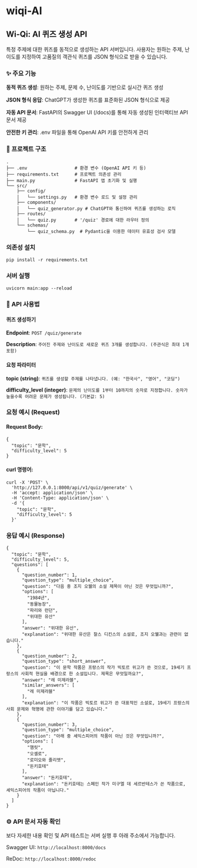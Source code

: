 # wiqi-AI

## Wi-Qi: AI 퀴즈 생성 API
특정 주제에 대한 퀴즈를 동적으로 생성하는 API 서버입니다. 사용자는 원하는 주제, 난이도를 지정하여 고품질의 객관식 퀴즈를 JSON 형식으로 받을 수 있습니다.

### ✨ 주요 기능
**동적 퀴즈 생성**: 원하는 주제, 문제 수, 난이도를 기반으로 실시간 퀴즈 생성

**JSON 형식 응답**: ChatGPT가 생성한 퀴즈를 표준화된 JSON 형식으로 제공

**자동 API 문서**: FastAPI의 Swagger UI (/docs)를 통해 자동 생성된 인터랙티브 API 문서 제공

**안전한 키 관리**: .env 파일을 통해 OpenAI API 키를 안전하게 관리


### 📂 프로젝트 구조
```
.
├── .env                  # 환경 변수 (OpenAI API 키 등)
├── requirements.txt      # 프로젝트 의존성 관리
├── main.py               # FastAPI 앱 초기화 및 실행
└── src/
    ├── config/
    │   └── settings.py   # 환경 변수 로드 및 설정 관리
    ├── components/
    │   └── quiz_generator.py # ChatGPT와 통신하여 퀴즈를 생성하는 로직
    ├── routes/
    │   └── quiz.py       # '/quiz' 경로에 대한 라우터 정의
    └── schemas/
        └── quiz_schema.py  # Pydantic을 이용한 데이터 유효성 검사 모델
```

### 의존성 설치
```
pip install -r requirements.txt
```

### 서버 실행
```
uvicorn main:app --reload
```


### 📖 API 사용법
#### 퀴즈 생성하기
**Endpoint**: `POST /quiz/generate`

**Description**: `주어진 주제와 난이도로 새로운 퀴즈 3개를 생성합니다. (주관식은 최대 1개 포함)`

#### 요청 파라미터
**topic (string)**: `퀴즈를 생성할 주제를 나타냅니다. (예: "한국사", "영어", "코딩")`

**difficulty_level (integer)**: `문제의 난이도를 1부터 10까지의 숫자로 지정합니다. 숫자가 높을수록 어려운 문제가 생성됩니다. (기본값: 5)`


### 요청 예시 (Request)
#### Request Body:
```
{
  "topic": "문학",
  "difficulty_level": 5
}
```

#### curl 명령어:
```
curl -X 'POST' \
  'http://127.0.0.1:8000/api/v1/quiz/generate' \
  -H 'accept: application/json' \
  -H 'Content-Type: application/json' \
  -d '{
    "topic": "문학",
    "difficulty_level": 5
  }'
```

### 응답 예시 (Response)

```
{
  "topic": "문학",
  "difficulty_level": 5,
  "questions": [
    {
      "question_number": 1,
      "question_type": "multiple_choice",
      "question": "다음 중 조지 오웰의 소설 제목이 아닌 것은 무엇입니까?",
      "options": [
        "1984년",
        "동물농장",
        "파리와 런던",
        "위대한 유산"
      ],
      "answer": "위대한 유산",
      "explanation": "위대한 유산은 찰스 디킨스의 소설로, 조지 오웰과는 관련이 없습니다."
    },
    {
      "question_number": 2,
      "question_type": "short_answer",
      "question": "이 문학 작품은 프랑스의 작가 빅토르 위고가 쓴 것으로, 19세기 프랑스의 사회적 현실을 배경으로 한 소설입니다. 제목은 무엇일까요?",
      "answer": "레 미제라블",
      "similar_answers": [
        "레 미제라블"
      ],
      "explanation": "이 작품은 빅토르 위고가 쓴 대표적인 소설로, 19세기 프랑스의 사회 문제와 혁명에 관한 이야기를 담고 있습니다."
    },
    {
      "question_number": 3,
      "question_type": "multiple_choice",
      "question": "아래 중 셰익스피어의 작품이 아닌 것은 무엇입니까?",
      "options": [
        "햄릿",
        "오셀로",
        "로미오와 줄리엣",
        "돈키호테"
      ],
      "answer": "돈키호테",
      "explanation": "돈키호테는 스페인 작가 미구엘 데 세르반테스가 쓴 작품으로, 셰익스피어의 작품이 아닙니다."
    }
  ]
}
```

### ⚙️ API 문서 자동 확인
보다 자세한 내용 확인 및 API 테스트는 서버 실행 후 아래 주소에서 가능합니다.

Swagger UI: `http://localhost:8000/docs`

ReDoc: `http://localhost:8000/redoc`